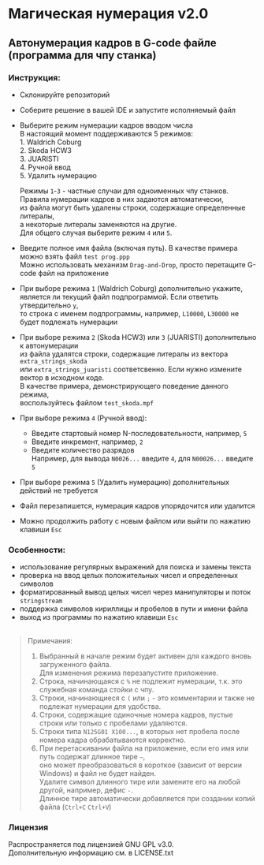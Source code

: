 # Магическая нумерация v2.0

## Автонумерация кадров в G-code файле (программа для чпу станка)
### Инструкция:
- Склонируйте репозиторий
- Соберите решение в вашей IDE и запустите исполняемый файл
- Выберите режим нумерации кадров вводом числа\
  В настоящий момент поддерживаются 5 режимов:\
  1\. Waldrich Coburg\
  2\. Skoda HCW3\
  3\. JUARISTI\
  4\. Ручной ввод\
  5\. Удалить нумерацию
  
  Режимы `1`-`3` - частные случаи для одноименных чпу станков.\
  Правила нумерации кадров в них задаются автоматически,\
  из файла могут быть удалены строки, содержащие определенные литералы,\
  а некоторые литералы заменяются на другие.\
  Для общего случая выберите режим `4` или `5`.
- Введите полное имя файла (включая путь). В качестве примера можно взять файл `test prog.ppp`\
  Можно использовать механизм `Drag-and-Drop`, просто перетащите G-code файл на приложение
- При выборе режима `1` (Waldrich Coburg) дополнительно укажите,\
  является ли текущий файл подпрограммой. Если ответить утвердительно `y`,\
  то строка с именем подпрограммы, например, `L10000`, `L30000` не будет подлежать нумерации
- При выборе режима `2` (Skoda HCW3) или `3` (JUARISTI) дополнительно к автонумерации\
  из файла удалятся строки, содержащие литералы из вектора `extra_strings_skoda`\
  или `extra_strings_juaristi` соответсвенно. Если нужно измените вектор в исходном коде.\
  В качестве примера, демонстрирующего поведение данного режима,\
  воспользуйтесь файлом `test_skoda.mpf`
- При выборе режима `4` (Ручной ввод):
  - Введите стартовый номер N-последовательности, например, `5`
  - Введите инкремент, например, `2`
  - Введите количество разрядов\
  Например, для вывода `N0026...` введите `4`, для `N00026...` введите `5`
- При выборе режима `5` (Удалить нумерацию) дополнительных действий не требуется
- Файл перезапишется, нумерация кадров упорядочится или удалится
- Можно продолжить работу с новым файлом или выйти по нажатию клавиши `Esc`

### Особенности:
- использование регулярных выражений для поиска и замены текста
- проверка на ввод целых положительных чисел и определенных символов
- форматированный вывод целых чисел через манипуляторы и поток `stringstream`
- поддержка символов кириллицы и пробелов в пути и имени файла
- выход из программы по нажатию клавиши `Esc`
<br/><br/>

> Примечания:
> 1. Выбранный в начале режим будет активен для каждого вновь загруженного файла.\
     Для изменения режима перезапустите приложение.
> 2. Строка, начинающаяся с `%` не подлежит нумерации, т.к. это служебная команда стойки с чпу.
> 3. Строки, начинающиеся с `(` или `;` - это комментарии и также не подлежат нумерации для удобства.
> 4. Строки, содержащие одиночные номера кадров, пустые строки или только с пробелами удаляются.
> 5. Строки типа `N125G01 X100...`, в которых нет пробела после номера кадра обрабатываются корректно.
> 6. При перетаскивании файла на приложение, если его имя или путь содержат длинное тире `—`,\
>    оно может преобразоваться в короткое (зависит от версии Windows) и файл не будет найден.\
>    Удалите символ длинного тире или замените его на любой другой, например, дефис `-`.\
>    Длинное тире автоматически добавляется при создании копий файла (`Ctrl+C` `Ctrl+V`)

### Лицензия
Распространяется под лицензией GNU GPL v3.0. \
Дополнительную информацию см. в LICENSE.txt
